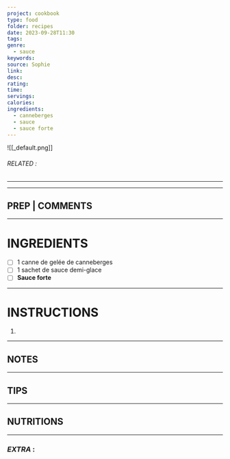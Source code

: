 ```yaml
---
project: cookbook
type: food
folder: recipes
date: 2023-09-28T11:30
tags: 
genre:
  - sauce
keywords: 
source: Sophie
link: 
desc: 
rating: 
time: 
servings: 
calories: 
ingredients:
  - canneberges
  - sauce
  - sauce forte
---
```


![[_default.png]]
###### *RELATED* : 
---


---
## PREP | COMMENTS



---
# INGREDIENTS

- [ ] 1 canne de gelée de canneberges
- [ ] 1 sachet de sauce demi-glace
- [ ] **Sauce forte**

---
# INSTRUCTIONS

1. 

---
## NOTES



---
## TIPS



---
## NUTRITIONS



---
### *EXTRA* :



